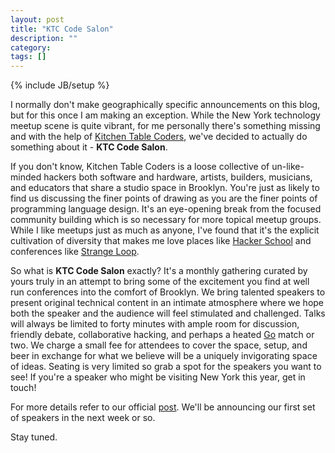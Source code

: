 ```yaml
---
layout: post
title: "KTC Code Salon"
description: ""
category: 
tags: []
---
```

{% include JB/setup %}

I normally don't make geographically specific announcements on this
blog, but for this once I am making an exception. While the New York
technology meetup scene is quite vibrant, for me personally there's
something missing and with the help of
[Kitchen Table Coders](http://kitchentablecoders.com), we've decided to
actually do something about it - **KTC Code Salon**.

If you don't know, Kitchen Table Coders is a loose collective of
un-like-minded hackers both software and hardware, artists, builders,
musicians, and educators that share a studio space in Brooklyn. You're
just as likely to find us discussing the finer points of drawing as
you are the finer points of programming language design. It's an
eye-opening break from the focused community building which is so
necessary for more topical meetup groups. While I like meetups just as
much as anyone, I've found that it's the explicit cultivation of diversity
that makes me love places like [Hacker School](http://hackerschool.com) and
conferences like [Strange Loop](http://thestrangeloop.com).

So what is **KTC Code Salon** exactly? It's a monthly gathering curated
by yours truly in an attempt to bring some of the excitement you find at
well run conferences into the comfort of Brooklyn. We bring talented
speakers to present original technical content in an intimate
atmosphere where we hope both the speaker and the audience will feel
stimulated and challenged. Talks will always be limited to forty
minutes with ample room for discussion, friendly debate, collaborative
hacking, and perhaps a heated [Go](http://senseis.xmp.net/?WhatIsGo)
match or two. We charge a small fee for attendees to cover the space,
setup, and beer in exchange for what we believe will be a uniquely
invigorating space of ideas. Seating is very limited so grab a spot
for the speakers you want to see! If you're a speaker who might be
visiting New York this year, get in touch!

For more details refer to our official
[post](http://kitchentablecoders.com/event/2014/02/12/code-salon). We'll be
announcing our first set of speakers in the next week or so.

Stay tuned.
